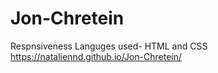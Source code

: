 # Jon-Chretein
Respnsiveness
Languges used- HTML and CSS
https://nataliennd.github.io/Jon-Chretein/
